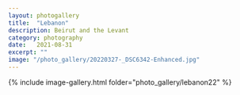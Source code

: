 ```yaml
---
layout: photogallery
title:  "Lebanon"
description: Beirut and the Levant
category: photography
date:   2021-08-31
excerpt: ""
image: "/photo_gallery/20220327-_DSC6342-Enhanced.jpg"
---
```

<!-- ## Berlin Over The Years -->
{% include image-gallery.html folder="photo_gallery/lebanon22" %}